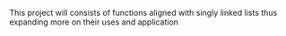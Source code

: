 This project will consists of functions aligned with singly linked lists thus expanding more on their uses and application
